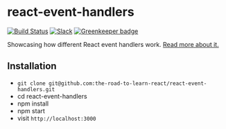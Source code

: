 # react-event-handlers

[![Build Status](https://travis-ci.org/the-road-to-learn-react/react-event-handlers.svg?branch=master)](https://travis-ci.org/the-road-to-learn-react/react-event-handlers) [![Slack](https://slack-the-road-to-learn-react.wieruch.com/badge.svg)](https://slack-the-road-to-learn-react.wieruch.com/) [![Greenkeeper badge](https://badges.greenkeeper.io/the-road-to-learn-react/react-event-handlers.svg)](https://greenkeeper.io/)

Showcasing how different React event handlers work. [Read more about it.](https://www.robinwieruch.de/react-event-handler/)

## Installation

- `git clone git@github.com:the-road-to-learn-react/react-event-handlers.git`
- cd react-event-handlers
- npm install
- npm start
- visit `http://localhost:3000`

